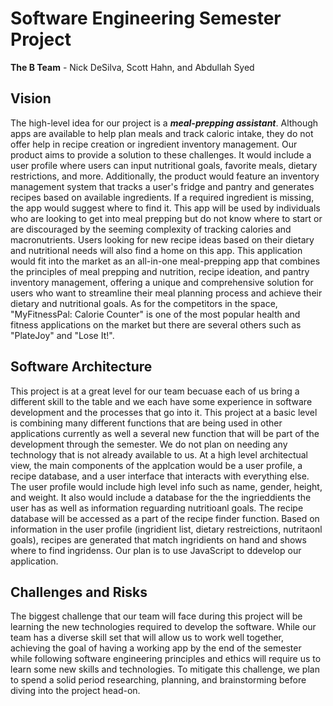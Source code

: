 # **Software Engineering Semester Project**
 **The B Team** - Nick DeSilva, Scott Hahn, and Abdullah Syed


## **Vision**

The high-level idea for our project is a ___meal-prepping assistant___. Although apps are available to help plan meals and track caloric intake, they do not offer help in recipe creation or ingredient inventory management. Our product aims to provide a solution to these challenges. It would include a user profile where users can input nutritional goals, favorite meals, dietary restrictions, and more. Additionally, the product would feature an inventory management system that tracks a user's fridge and pantry and generates recipes based on available ingredients. If a required ingredient is missing, the app would suggest where to find it. This app will be used by individuals who are looking to get into meal prepping but do not know where to start or are discouraged by the seeming complexity of tracking calories and macronutrients. Users looking for new recipe ideas based on their dietary and nutritional needs will also find a home on this app. This application would fit into the market as an all-in-one meal-prepping app that combines the principles of meal prepping and nutrition, recipe ideation, and pantry inventory management, offering a unique and comprehensive solution for users who want to streamline their meal planning process and achieve their dietary and nutritional goals. As for the competitors in the space, "MyFitnessPal: Calorie Counter" is one of the most popular health and fitness applications on the market but there are several others such as "PlateJoy" and "Lose It!". 

## **Software Architecture**

This project is at a great level for our team becuase each of us bring a different skill to the table and we each have some experience in software development and the processes that go into it. This project at a basic level is combining many different functions that are being used in other applications currently as well a several new function that will be part of the development through the semester. We do not plan on needing any technology that is not already available to us. At a high level architectual view, the main components of the applcation would be a user profile, a recipe database, and a user interface that interacts with everything else. The user profile would include high level info such as name, gender, height, and weight. It also would include a database for the the ingrieddients the user has as well as information reguarding nutritioanl goals. The recipe database will be accessed as a part of the recipe finder function. Based on information in the user profile (ingridient list, dietary restreictions, nutritaonl goals), recipes are generated that match ingridients on hand and shows where to find ingridenss. Our plan is to use JavaScript to ddevelop our application. 

## **Challenges and Risks**

The biggest challenge that our team will face during this project will be learning the new technologies required to develop the software. While our team has a diverse skill set that will allow us to work well together, achieving the goal of having a working app by the end of the semester while following software engineering principles and ethics will require us to learn some new skills and technologies. To mitigate this challenge, we plan to spend a solid period researching, planning, and brainstorming before diving into the project head-on.

